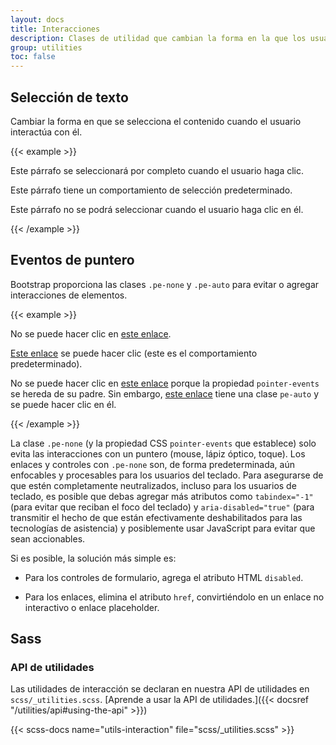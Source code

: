 ```yaml
---
layout: docs
title: Interacciones
description: Clases de utilidad que cambian la forma en la que los usuarios interactúan con los contenidos de un sitio web.
group: utilities
toc: false
---
```


## Selección de texto

Cambiar la forma en que se selecciona el contenido cuando el usuario interactúa con él.

{{< example >}}
<p class="user-select-all">Este párrafo se seleccionará por completo cuando el usuario haga clic.</p>
<p class="user-select-auto">Este párrafo tiene un comportamiento de selección predeterminado.</p>
<p class="user-select-none">Este párrafo no se podrá seleccionar cuando el usuario haga clic en él.</p>
{{< /example >}}

## Eventos de puntero

Bootstrap proporciona las clases `.pe-none` y `.pe-auto` para evitar o agregar interacciones de elementos.

{{< example >}}
<p>No se puede hacer clic en <a href="#" class="pe-none" tabindex="-1" aria-disabled="true">este enlace</a>.</p>
<p><a href="#" class="pe-auto">Este enlace</a> se puede hacer clic (este es el comportamiento predeterminado).</p>
<p class="pe-none">No se puede hacer clic en <a href="#" tabindex="-1" aria-disabled="true">este enlace</a> porque la propiedad <code>pointer-events</code> se hereda de su padre. Sin embargo, <a href="#" class="pe-auto">este enlace</a> tiene una clase <code>pe-auto</code> y se puede hacer clic en él.</p>
{{< /example >}}

La clase `.pe-none` (y la propiedad CSS `pointer-events` que establece) solo evita las interacciones con un puntero (mouse, lápiz óptico, toque). Los enlaces y controles con `.pe-none` son, de forma predeterminada, aún enfocables y procesables para los usuarios del teclado. Para asegurarse de que estén completamente neutralizados, incluso para los usuarios de teclado, es posible que debas agregar más atributos como `tabindex="-1"` (para evitar que reciban el foco del teclado) y `aria-disabled="true"` (para transmitir el hecho de que están efectivamente deshabilitados para las tecnologías de asistencia) y posiblemente usar JavaScript para evitar que sean accionables.

Si es posible, la solución más simple es:

- Para los controles de formulario, agrega el atributo HTML `disabled`.
* Para los enlaces, elimina el atributo `href`, convirtiéndolo en un enlace no interactivo o enlace placeholder.

## Sass

### API de utilidades

Las utilidades de interacción se declaran en nuestra API de utilidades en `scss/_utilities.scss`. [Aprende a usar la API de utilidades.]({{< docsref "/utilities/api#using-the-api" >}})

{{< scss-docs name="utils-interaction" file="scss/_utilities.scss" >}}
